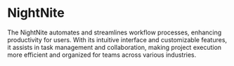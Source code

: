 # NightNite
The NightNite automates and streamlines workflow processes, enhancing productivity for users. With its intuitive interface and customizable features, it assists in task management and collaboration, making project execution more efficient and organized for teams across various industries.
